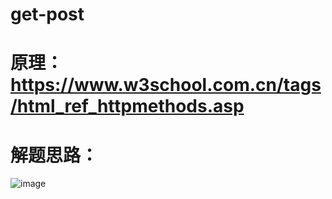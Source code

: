 # get-post

# 原理：https://www.w3school.com.cn/tags/html_ref_httpmethods.asp

# 解题思路：
![image](https://github.com/imawuya/My-notes/assets/93590614/e122e9b7-6704-45bc-ac35-3a64e27269d0)
